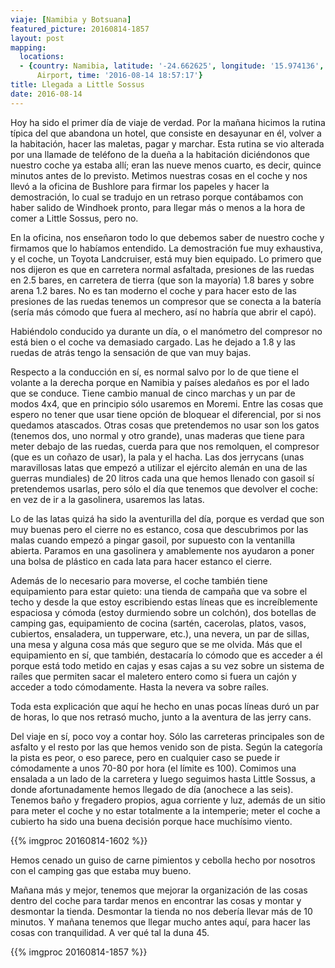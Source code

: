```yaml
---
viaje: [Namibia y Botsuana]
featured_picture: 20160814-1857
layout: post
mapping:
  locations:
  - {country: Namibia, latitude: '-24.662625', longitude: '15.974136', place: Sesriem
      Airport, time: '2016-08-14 18:57:17'}
title: Llegada a Little Sossus
date: 2016-08-14
---
```


Hoy ha sido el primer día de viaje de verdad. Por la mañana hicimos la rutina típica del que abandona un hotel, que consiste en desayunar en él, volver a la habitación, hacer las maletas, pagar y marchar. Esta rutina se vio alterada por una llamade de teléfono de la dueña a la habitación diciéndonos que nuestro coche ya estaba allí; eran las nueve menos cuarto, es decir, quince minutos antes de lo previsto. Metimos nuestras cosas en el coche y nos llevó a la oficina de Bushlore para firmar los papeles y hacer la demostración, lo cual se tradujo en un retraso porque contábamos con haber salido de Windhoek pronto, para llegar más o menos a la hora de comer a Little Sossus, pero no.

En la oficina, nos enseñaron todo lo que debemos saber de nuestro coche y firmamos que lo habíamos entendido. La demostración fue muy exhaustiva, y el coche, un Toyota Landcruiser, está muy bien equipado. Lo primero que nos dijeron es que en carretera normal asfaltada, presiones de las ruedas en 2.5 bares, en carretera de tierra (que son la mayoría) 1.8 bares y sobre arena 1.2 bares. No es tan moderno el coche y para hacer esto de las presiones de las ruedas tenemos un compresor que se conecta a la batería (sería más cómodo que fuera al mechero, así no habría que abrir el capó).

Habiéndolo conducido ya durante un día, o el manómetro del compresor no está bien o el coche va demasiado cargado. Las he dejado a 1.8 y las ruedas de atrás tengo la sensación de que van muy bajas.

Respecto a la conducción en sí, es normal salvo por lo de que tiene el volante a la derecha porque en Namibia y países aledaños es por el lado que se conduce. Tiene cambio manual de cinco marchas y un par de modos 4x4, que en principio sólo usaremos en Moremi. Entre las cosas que espero no tener que usar tiene opción de bloquear el diferencial, por si nos quedamos atascados. Otras cosas que pretendemos no usar son los gatos (tenemos dos, uno normal y otro grande), unas maderas que tiene para meter debajo de las ruedas, cuerda para que nos remolquen, el compresor (que es un coñazo de usar), la pala y el hacha. Las dos jerrycans (unas maravillosas latas que empezó a utilizar el ejército alemán en una de las guerras mundiales) de 20 litros cada una que hemos llenado con gasoil sí pretendemos usarlas, pero sólo el día que tenemos que devolver el coche: en vez de ir a la gasolinera, usaremos las latas.

Lo de las latas quizá ha sido la aventurilla del día, porque es verdad que son muy buenas pero el cierre no es estanco, cosa que descubrimos por las malas cuando empezó a pingar gasoil, por supuesto con la ventanilla abierta. Paramos en una gasolinera y amablemente nos ayudaron a poner una bolsa de plástico en cada lata para hacer estanco el cierre.

Además de lo necesario para moverse, el coche también tiene equipamiento para estar quieto: una tienda de campaña que va sobre el techo y desde la que estoy escribiendo estas líneas que es increíblemente espaciosa y cómoda (estoy durmiendo sobre un colchón), dos botellas de camping gas, equipamiento de cocina (sartén, cacerolas, platos, vasos, cubiertos, ensaladera, un tupperware, etc.), una nevera, un par de sillas, una mesa y alguna cosa más que seguro que se me olvida. Más que el equipamiento en sí, que también, destacaría lo cómodo que es acceder a él porque está todo metido en cajas y esas cajas a su vez sobre un sistema de raíles que permiten sacar el maletero entero como si fuera un cajón y acceder a todo cómodamente. Hasta la nevera va sobre raíles.

Toda esta explicación que aquí he hecho en unas pocas líneas duró un par de horas, lo que nos retrasó mucho, junto a la aventura de las jerry cans.

Del viaje en sí, poco voy a contar hoy. Sólo las carreteras principales son de asfalto y el resto por las que hemos venido son de pista. Según la categoría la pista es peor, o eso parece, pero en cualquier caso se puede ir cómodamente a unos 70-80 por hora (el límite es 100). Comimos una ensalada a un lado de la carretera y luego seguimos hasta Little Sossus, a donde afortunadamente hemos llegado de día (anochece a las seis). Tenemos baño y fregadero propios, agua corriente y luz, además de un sitio para meter el coche y no estar totalmente a la intemperie; meter el coche a cubierto ha sido una buena decisión porque hace muchísimo viento.

{{% imgproc 20160814-1602 %}}

Hemos cenado un guiso de carne pimientos y cebolla hecho por nosotros con el camping gas que estaba muy bueno.

Mañana más y mejor, tenemos que mejorar la organización de las cosas dentro del coche para tardar menos en encontrar las cosas y montar y desmontar la tienda. Desmontar la tienda no nos debería llevar más de 10 minutos. Y mañana tenemos que llegar mucho antes aquí, para hacer las cosas con tranquilidad. A ver qué tal la duna 45.

{{% imgproc 20160814-1857 %}}
